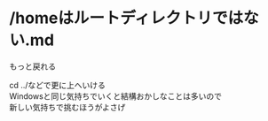 # /homeはルートディレクトリではない.md

もっと戻れる

cd ../などで更に上へいける  
Windowsと同じ気持ちでいくと結構おかしなことは多いので  
新しい気持ちで挑むほうがよさげ
